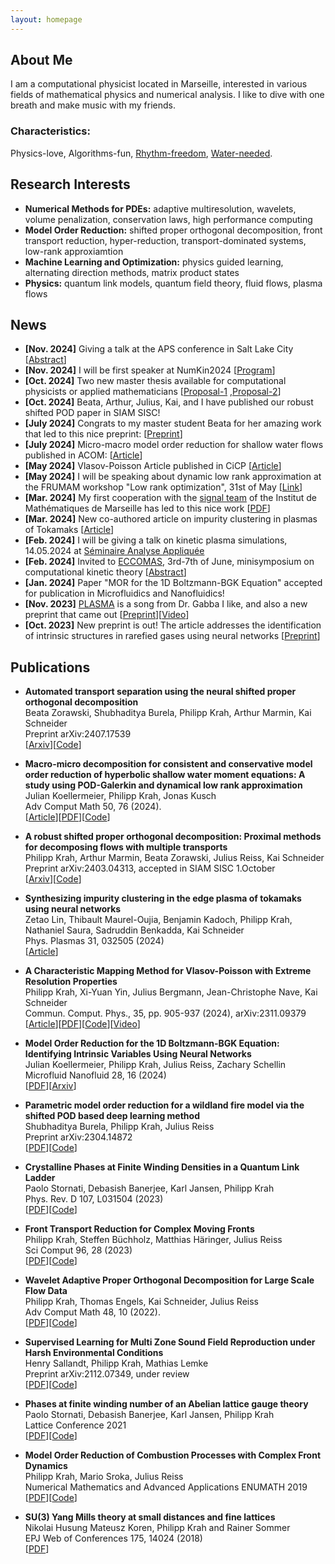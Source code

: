 ```yaml
---
layout: homepage
---
```


## About Me
I am a computational physicist located in Marseille, interested in various fields of mathematical physics and numerical analysis. 
I like to dive with one breath and make music with my friends.

### Characteristics: 
Physics-love, Algorithms-fun, [Rhythm-freedom](https://soundcloud.com/massesandbells), [Water-needed](https://www.tc-lichtenberg.de/aktuelles/aktivit%C3%A4ten-2021/tauchen-in-ammelshain.html).

## Research Interests

- **Numerical Methods for PDEs:** adaptive multiresolution, wavelets, volume penalization, conservation laws, high performance computing
- **Model Order Reduction:** shifted proper orthogonal decomposition, front transport reduction, hyper-reduction, transport-dominated systems, low-rank approxiamtion
- **Machine Learning and Optimization:** physics guided learning, alternating direction methods, matrix product states
- **Physics:** quantum link models, quantum field theory, fluid flows, plasma flows

## News


- **[Nov. 2024]** Giving a talk at the APS conference in Salt Lake City [[Abstract](https://meetings.aps.org/Meeting/DFD24/Session/A08.6)]
- **[Nov. 2024]** I will be first speaker at NumKin2024 [[Program](https://www.ipp.mpg.de/5369239/program-numkin-2024)]
- **[Oct. 2024]** Two new master thesis available for computational physicists or applied mathematicians [[Proposal-1](https://Philipp137.github.io/assets/other/20241004_master_nsPOD.pdf)
,[Proposal-2](https://Philipp137.github.io/assets/other/20241004_master_multiVP.pdf)]
- **[Oct. 2024]** Beata, Arthur, Julius, Kai, and I have published our robust shifted POD paper in SIAM SISC!
- **[July 2024]** Congrats to my master student Beata for her amazing work that led to this nice preprint: [[Preprint](https://arxiv.org/pdf/2407.17539)]
- **[July 2024]** Micro-macro model order reduction for shallow water flows published in ACOM: [[Article](https://doi.org/10.1007/s10444-024-10175-y)]
- **[May 2024]** Vlasov-Poisson Article published in CiCP [[Article](https://doi.org/10.4208/cicp.OA-2024-0012)]
- **[May 2024]** I will be speaking about dynamic low rank approximation at the FRUMAM workshop "Low rank optimization", 31st of May [[Link](https://www.i2m.univ-amu.fr/seminaires_signal_apprentissage/Conf/Mai2024/#Div1)]
- **[Mar. 2024]** My first cooperation with the [signal team](https://www.i2m.univ-amu.fr/la-recherche/groupes-scientifiques/groupe-mathematiques-de-laleatoire-alea/equipe-signal-et-image-si/) of the Institut de Mathématiques de Marseille has led to this nice work [[PDF](https://arxiv.org/pdf/2403.04313.pdf)] 
- **[Mar. 2024]** New co-authored article on impurity clustering in plasmas of Tokamaks [[Article](https://doi.org/10.1063/5.0178085)] 
- **[Feb. 2024]** I will be giving a talk on kinetic plasma simulations, 14.05.2024 at [Séminaire Analyse Appliquée](https://www.i2m.univ-amu.fr/agenda/seminaires/analyse-appliquee-aa/) 
- **[Feb. 2024]** Invited to [ECCOMAS](https://eccomas2024.org), 3rd-7th of June, minisymposium on computational kinetic theory [[Abstract](https://Philipp137.github.io/assets/other/ECOMAS.pdf)]
- **[Jan. 2024]** Paper "MOR for the 1D Boltzmann-BGK Equation" accepted for publication in Microfluidics and Nanofluidics!
- **[Nov. 2023]** [PLASMA](https://open.spotify.com/search/plasma) is a song from Dr. Gabba I like, and also a new preprint that came out [[Preprint](https://arxiv.org/pdf/2311.09379)][[Video](https://drive.google.com/file/d/1WoEf9f8vx-K5f-85nAp8ua2T0wNcfkwW/view?usp=sharing)]
- **[Oct. 2023]** New preprint is out! The article addresses the identification of intrinsic structures in rarefied gases using neural networks [[Preprint](http://arxiv.org/abs/2310.04318)]


## Publications

- **Automated transport separation using the neural shifted proper orthogonal decomposition**
  <br>
  Beata Zorawski, Shubhaditya Burela, Philipp Krah, Arthur Marmin, Kai Schneider
  <br>
  Preprint  arXiv:2407.17539
  <br>
  [[Arxiv](https://arxiv.org/abs/2407.17539)][[Code](https://github.com/MOR-transport/automated_NsPOD)]

- **Macro-micro decomposition for consistent and conservative model order reduction of hyperbolic shallow water moment equations: A study using POD-Galerkin and dynamical low rank approximation**
  <br>
  Julian Koellermeier, Philipp Krah, Jonas Kusch
  <br>
  Adv Comput Math 50, 76 (2024).
  <br>
  [[Article](https://doi.org/10.1007/s10444-024-10175-y)][[PDF](https://arxiv.org/pdf/2302.01391)][[Code](https://github.com/JonasKu/Publication-Split-conservative-model-order-reduction-for-hyperbolic-shallow-water-moment-equations)]

- **A robust shifted proper orthogonal decomposition: Proximal methods for decomposing flows with multiple transports**
  <br>
  Philipp Krah, Arthur Marmin, Beata Zorawski, Julius Reiss, Kai Schneider
  <br>
  Preprint  arXiv:2403.04313, accepted in SIAM SISC 1.October
  <br>
  [[Arxiv](https://arxiv.org/abs/2403.04313)][[Code](https://github.com/MOR-transport/sPOD)]

- **Synthesizing impurity clustering in the edge plasma of tokamaks using neural networks**
  <br>
  Zetao Lin, Thibault Maurel-Oujia, Benjamin Kadoch, Philipp Krah, Nathaniel Saura, Sadruddin Benkadda, Kai Schneider
  <br>
  Phys. Plasmas 31, 032505 (2024)
  <br>
  [[Article](https://doi.org/10.1063/5.0178085)]

- **A Characteristic Mapping Method for Vlasov-Poisson with Extreme Resolution Properties**
  <br>
  Philipp Krah, Xi-Yuan Yin, Julius Bergmann, Jean-Christophe Nave, Kai Schneider
  <br>
  Commun. Comput. Phys., 35, pp. 905-937 (2024), arXiv:2311.09379
  <br>
  [[Article](https://doi.org/10.4208/cicp.OA-2024-0012)][[PDF](https://arxiv.org/pdf/2311.09379.pdf)][[Code](https://github.com/orgs/CharacteristicMappingMethod/repositories)][[Video](https://drive.google.com/file/d/1WoEf9f8vx-K5f-85nAp8ua2T0wNcfkwW/view?usp=sharing)]

- **Model Order Reduction for the 1D Boltzmann-BGK Equation: Identifying Intrinsic Variables Using Neural Networks**
  <br>
  Julian Koellermeier, Philipp Krah, Julius Reiss, Zachary Schellin
  <br>
  Microfluid Nanofluid 28, 16 (2024)
  <br>
  [[PDF](https://doi.org/10.1007/s10404-024-02711-5)][[Arxiv](https://arxiv.org/pdf/2310.04318.pdf)]

- **Parametric model order reduction for a wildland fire model via the shifted POD based deep learning method**
  <br>
  Shubhaditya Burela, Philipp Krah, Julius Reiss
  <br>
  Preprint arXiv:2304.14872
  <br>
  [[PDF](https://arxiv.org/abs/2304.14872)][[Code](https://github.com/MOR-transport/sPOD-NN-paper)]


- **Crystalline Phases at Finite Winding Densities in a Quantum Link Ladder**
  <br>
  Paolo Stornati, Debasish Banerjee, Karl Jansen, Philipp Krah
  <br>
  Phys. Rev. D 107, L031504 (2023)
  <br>
  [[PDF](https://journals.aps.org/prd/pdf/10.1103/PhysRevD.107.L031504)][[Code](https://github.com/Philipp137/SquareIce)]

- **Front Transport Reduction for Complex Moving Fronts**
  <br>
  Philipp Krah, Steffen Büchholz, Matthias Häringer, Julius Reiss
  <br>
   Sci Comput 96, 28 (2023)
  <br>
  [[PDF](https://rdcu.be/ddHh4)][[Code](https://github.com/MOR-transport/FrontTransportReduction)] 

- **Wavelet Adaptive Proper Orthogonal Decomposition for Large Scale Flow Data**
  <br>
  Philipp Krah, Thomas Engels, Kai Schneider, Julius Reiss
  <br>
  Adv Comput Math 48, 10 (2022).
  <br>
  [[PDF](https://link.springer.com/content/pdf/10.1007/s10444-021-09922-2.pdf)][[Code](https://github.com/adaptive-cfd/WABBIT)] 

- **Supervised Learning for Multi Zone Sound Field Reproduction under Harsh Environmental Conditions**
  <br>
  Henry Sallandt, Philipp Krah, Mathias Lemke
  <br>
  Preprint arXiv:2112.07349, under review
  <br>
  [[PDF](https://arxiv.org/pdf/2112.07349.pdf)][[Code](https://github.com/henrysallandt/Supervised-Learning-for-Multi-Zone-Sound-Field-Reproduction-under-Harsh-Environmental-Conditions/)]

- **Phases at finite winding number of an Abelian lattice gauge theory**
  <br>
  Paolo Stornati, Debasish Banerjee, Karl Jansen, Philipp Krah
  <br>
  Lattice Conference 2021
  <br>
  [[PDF](https://arxiv.org/pdf/2111.09364.pdf)][[Code](https://github.com/Philipp137/SquareIce)]

- **Model Order Reduction of Combustion Processes with Complex Front Dynamics**
  <br>
  Philipp Krah, Mario Sroka, Julius Reiss
  <br>
  Numerical Mathematics and Advanced Applications ENUMATH 2019
  <br>
  [[PDF](https://link.springer.com/content/pdf/10.1007/978-3-030-55874-1_79.pdf)][[Code](https://github.com/Philipp137/FrontTransportReduction)] 

- **SU(3) Yang Mills theory at small distances and fine lattices**
  <br>
  Nikolai Husung Mateusz Koren, Philipp Krah and Rainer Sommer
  <br>
  EPJ Web of Conferences 175, 14024 (2018)
  <br>
  [[PDF](https://www.epj-conferences.org/articles/epjconf/pdf/2018/10/epjconf_lattice2018_14024.pdf)]

